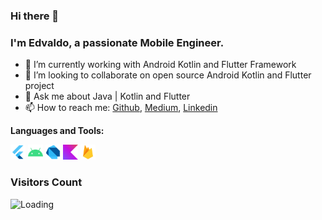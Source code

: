 ### Hi there 👋

### I'm Edvaldo, a passionate Mobile Engineer.

- 🌱 I’m currently working with Android Kotlin and Flutter Framework
- 👯 I’m looking to collaborate on open source Android Kotlin and Flutter project
- 💬 Ask me about Java | Kotlin and Flutter
- 📫 How to reach me: [Github](https://github.com/srnunio), [Medium](https://medium.com/@edvaldonuniomartins/), [Linkedin](https://www.linkedin.com/in/edvaldo-martins-7a6a73151/)

**Languages and Tools:**

<code><img height="24" src="https://raw.githubusercontent.com/github/explore/80688e429a7d4ef2fca1e82350fe8e3517d3494d/topics/flutter/flutter.png"></code>
<code><img height="24" src="https://raw.githubusercontent.com/github/explore/80688e429a7d4ef2fca1e82350fe8e3517d3494d/topics/android/android.png"></code>
<code><img height="24" src="https://raw.githubusercontent.com/github/explore/80688e429a7d4ef2fca1e82350fe8e3517d3494d/topics/dart/dart.png"></code>
<code><img height="24" src="https://raw.githubusercontent.com/github/explore/80688e429a7d4ef2fca1e82350fe8e3517d3494d/topics/kotlin/kotlin.png"></code>
<code><img height="24" src="https://raw.githubusercontent.com/github/explore/80688e429a7d4ef2fca1e82350fe8e3517d3494d/topics/firebase/firebase.png"></code>

### Visitors Count
<img align="left" src = "https://profile-counter.glitch.me/srnunio/count.svg" alt ="Loading">
 
